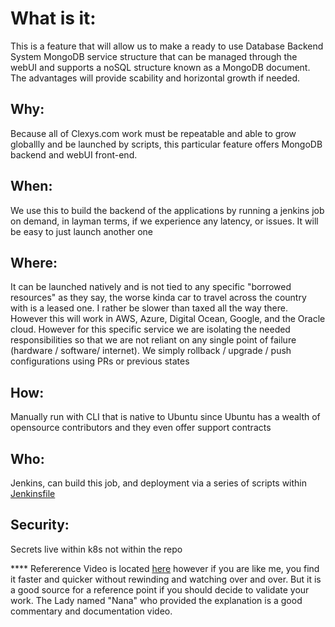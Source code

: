 # What is it:   
This is a feature that will allow us to make a ready to use Database Backend System MongoDB service structure that can be managed through the webUI and supports a noSQL structure known as a MongoDB document.  The advantages will provide scability and horizontal growth if needed.  

## Why:  
Because all of Clexys.com work must be repeatable and able to grow globallly and be launched by scripts, this particular feature offers MongoDB backend and webUI front-end.

## When: 
We use this to build the backend of the applications by running a jenkins job on demand, in layman terms, if we experience any latency, or issues.  It will be easy to just launch another one

## Where: 
It can be launched natively and is not tied to any specific "borrowed resources" as they say, the worse kinda car to travel across the country with is a leased one.  I rather be slower than taxed all the way there.  However this will work in AWS, Azure, Digital Ocean, Google, and the Oracle cloud.  However for this specific service we are isolating the needed responsibilities so that we are not reliant on any single point of failure (hardware / software/ internet).  We simply rollback / upgrade / push configurations using PRs or previous states

## How: 
Manually run with CLI that is native to Ubuntu since Ubuntu has a wealth of opensource contributors and they even offer support contracts

## Who: 
Jenkins, can build this job, and deployment via a series of scripts within [Jenkinsfile](../../Jenkins/pipeline/MongoDB_JOB/MongoDB_Jenkinsfile)


## Security:
Secrets live within k8s not within the repo





**** Refererence Video is located [here](https://www.youtube.com/watch?v=EQNO_kM96Mo) however if you are like me, you find it faster and quicker without rewinding and watching over and over.  But it is a good source for a reference point if you should decide to validate your work.  The Lady named "Nana" who provided the explanation is a good commentary and documentation video.


